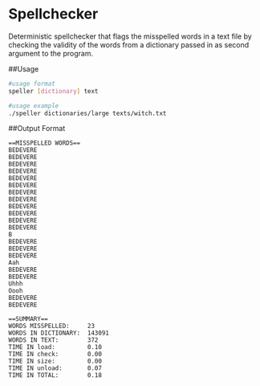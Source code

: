 # Spellchecker
Deterministic spellchecker that flags the misspelled words in a text file by checking the validity of the words from a dictionary passed in as second argument to the program.  

##Usage
```bash 
#usage format
speller [dictionary] text

#usage example
./speller dictionaries/large texts/witch.txt
```

##Output Format
```
==MISSPELLED WORDS==
BEDEVERE
BEDEVERE
BEDEVERE
BEDEVERE
BEDEVERE
BEDEVERE
BEDEVERE
BEDEVERE
BEDEVERE
BEDEVERE
BEDEVERE
BEDEVERE
B
BEDEVERE
BEDEVERE
BEDEVERE
Aah
BEDEVERE
BEDEVERE
Uhhh
Oooh
BEDEVERE
BEDEVERE

==SUMMARY==
WORDS MISSPELLED:     23
WORDS IN DICTIONARY:  143091
WORDS IN TEXT:        372
TIME IN load:         0.10
TIME IN check:        0.00
TIME IN size:         0.00
TIME IN unload:       0.07
TIME IN TOTAL:        0.18
```
